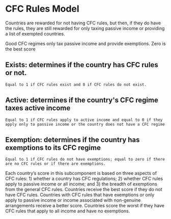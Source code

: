 # CFC Rules Model
Countries are rewarded for not having CFC rules, but then, if they do have the rules, they are still rewarded for only taxing passive income or providing a list of exempted countries.

Good CFC regimes only tax passive income and provide exemptions. Zero is the best score

## Exists: determines if the country has CFC rules or not.

    Equal to 1 if CFC rules exist and 0 if CFC rules do not exist.

## Active: determines if the country's CFC regime taxes active income

    Equal to 1 if CFC rules apply to active income and equal to 0 if they apply only to passive income or the country does not have a CFC regime

## Exemption: determines if the country has exemptions to its CFC regime

    Equal to 1 if CFC rules do not have exemptions; equal to zero if there are no CFC rules or if there are exemptions.

Each country’s score in this subcomponent is based on three aspects of CFC rules: 1) whether a country has CFC regulations; 2) whether CFC rules apply to passive income or all income; and 3) the breadth of exemptions from the general CFC rules. Countries receive the best score if they do not have CFC rules. Countries with CFC rules that have exemptions or only apply to passive income or income associated with non-genuine arrangements receive a better score. Countries score the worst if they have CFC rules that apply to all income and have no exemptions.